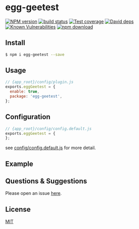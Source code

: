 # egg-geetest

[![NPM version][npm-image]][npm-url]
[![build status][travis-image]][travis-url]
[![Test coverage][codecov-image]][codecov-url]
[![David deps][david-image]][david-url]
[![Known Vulnerabilities][snyk-image]][snyk-url]
[![npm download][download-image]][download-url]

[npm-image]: https://img.shields.io/npm/v/egg-geetest.svg?style=flat-square
[npm-url]: https://npmjs.org/package/egg-geetest
[travis-image]: https://img.shields.io/travis/eggjs/egg-geetest.svg?style=flat-square
[travis-url]: https://travis-ci.org/eggjs/egg-geetest
[codecov-image]: https://img.shields.io/codecov/c/github/eggjs/egg-geetest.svg?style=flat-square
[codecov-url]: https://codecov.io/github/eggjs/egg-geetest?branch=master
[david-image]: https://img.shields.io/david/eggjs/egg-geetest.svg?style=flat-square
[david-url]: https://david-dm.org/eggjs/egg-geetest
[snyk-image]: https://snyk.io/test/npm/egg-geetest/badge.svg?style=flat-square
[snyk-url]: https://snyk.io/test/npm/egg-geetest
[download-image]: https://img.shields.io/npm/dm/egg-geetest.svg?style=flat-square
[download-url]: https://npmjs.org/package/egg-geetest

<!--
Description here.
-->

## Install

```bash
$ npm i egg-geetest --save
```

## Usage

```js
// {app_root}/config/plugin.js
exports.eggGeetest = {
  enable: true,
  package: 'egg-geetest',
};
```

## Configuration

```js
// {app_root}/config/config.default.js
exports.eggGeetest = {
};
```

see [config/config.default.js](config/config.default.js) for more detail.

## Example

<!-- example here -->

## Questions & Suggestions

Please open an issue [here](https://github.com/eggjs/egg/issues).

## License

[MIT](LICENSE)
